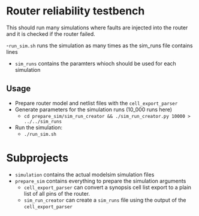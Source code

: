 # Router reliability testbench

This should run many simulations where faults are injected into the router and it is checked if the router failed.

 -`run_sim.sh` runs the simulation as many times as the sim_runs file contains lines
 - `sim_runs` contains the paramters whioch should be used for each simulation

 ## Usage
  - Prepare router model and netlist files with the `cell_export_parser`
  - Generate parameters for the simulation runs (10_000 runs here)
    - `cd prepare_sim/sim_run_creator && ./sim_run_creator.py 10000 > ../../sim_runs`
  - Run the simulation:
    - `./run_sim.sh`

 # Subprojects
  - `simulation` contains the actual modelsim simulation files
  - `prepare_sim` contains everything to prepare the simulation arguments
     - `cell_export_parser` can convert a synopsis cell list export to a plain list of all pins of the router.
     - `sim_run_creator` can create a `sim_runs` file using the output of the `cell_export_parser`

 
